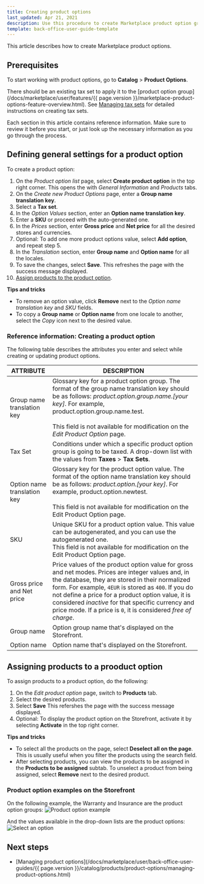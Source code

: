 ```yaml
---
title: Creating product options
last_updated: Apr 21, 2021
description: Use this procedure to create Marketplace product option groups and values in the Back Office.
template: back-office-user-guide-template
---
```

This article describes how to create Marketplace product options.

## Prerequisites

To start working with product options, go to **Catalog** > **Product Options**.

There should be an existing tax set to apply it to the [product option group](/docs/marketplace/user/features/{{ page.version }}/marketplace-product-options-feature-overview.html). See [Managing tax sets](https://documentation.spryker.com/docs/managing-tax-sets) for detailed instructions on creating tax sets.

Each section in this article contains reference information. Make sure to review it before you start, or just look up the necessary information as you go through the process.

## Defining general settings for a product option

To create a product option:

1. On the *Product option list* page, select **Create product option** in the top right corner.
    This opens the  with *General Information* and *Products* tabs.
2. On the *Create new Product Options* page, enter a **Group name translation key**.
3. Select a **Tax set**.
4. In the *Option Values* section, enter an **Option name translation key**.
5. Enter a **SKU** or proceed with the auto-generated one.
6. In the *Prices* section, enter **Gross price** and **Net price** for all the desired stores and currencies. 
7. Optional: To add one more product options value, select **Add option**, and repeat step 5.
8. In the *Translation* section, enter **Group name** and **Option name** for all the locales.
9. To save the changes, select **Save**.
    This refreshes the page with the success message displayed.
10. [Assign products to the product option](#assigning-products-to-a-product-option).  

**Tips and tricks**
* To remove an option value, click **Remove** next to the *Option name translation key* and *SKU* fields.
* To copy a **Group name** or **Option name** from one locale to another, select the *Copy* icon next to the desired value.

### Reference information: Creating a product option 

The following table describes the attributes you enter and select while creating or updating product options.

| ATTRIBUTE | DESCRIPTION |
| --- | --- |
| Group name translation key | Glossary key for a product option group. The format of the group name translation key should be as follows: *product.option.group.name.[your key]*. For example, product.option.group.name.test.</br></br>This field is not available for modification on the *Edit Product Option* page. |
| Tax Set | Conditions under which a specific product option group is going to be taxed. A drop-down list with the values from **Taxes** > **Tax Sets**. |
| Option name translation key | Glossary key for the product option value. The format of the option name translation key should be as follows: *product.option.[your key]*. For example, product.option.newtest.</br></br>This field is not available for modification on the Edit Product Option page. |
| SKU | Unique SKU for a product option value. This value can be autogenerated, and you can use the autogenerated one.</br>This field is not available for modification on the Edit Product Option page. |
| Gross price and Net price | Price values of the product option value for gross and net modes. Prices are integer values and, in the database, they are stored in their normalized form. For example, `4EUR` is stored as `400`. If you do not define a price for a product option value, it is considered *inactive* for that specific currency and price mode. If a price is `0`, it is considered *free of charge*.|
| Group name | Option group name that's displayed on the Storefront. |
| Option name | Option name that's displayed on the Storefront. |


## Assigning products to a prooduct option

To assign products to a product option, do the following:
1. On the *Edit product option* page, switch to **Products** tab. 
2. Select the desired products. 
3. Select **Save**
    This refershes the page with the success message displayed. 
4. Optional: To display the product option on the Storefront, activate it by selecting **Activate** in the top right corner.     

**Tips and tricks**

* To select all the products on the page, select **Deselect all on the page**. This is usually useful when you filter the products using the search field.
* After selecting products, you can view the products to be assigned in the **Products to be assigned** subtab. To unselect a product from being assigned, select **Remove** next to the desired product. 



### Product option examples on the Storefront
On the following example, the Warranty and Insurance are the product option groups:
![Product option example](https://spryker.s3.eu-central-1.amazonaws.com/docs/User+Guides/Back+Office+User+Guides/Products/Products/Product+Options/Product+Options%3A+Reference+Information/product-option-example.png)

And the values available in the drop-down lists are the product options:
![Select an option](https://spryker.s3.eu-central-1.amazonaws.com/docs/User+Guides/Back+Office+User+Guides/Products/Products/Product+Options/Product+Options%3A+Reference+Information/select-option-drop-down.png)

## Next steps

* [Managing product options](/docs/marketplace/user/back-office-user-guides/{{ page.version }}/catalog/products/product-options/managing-product-options.html)

